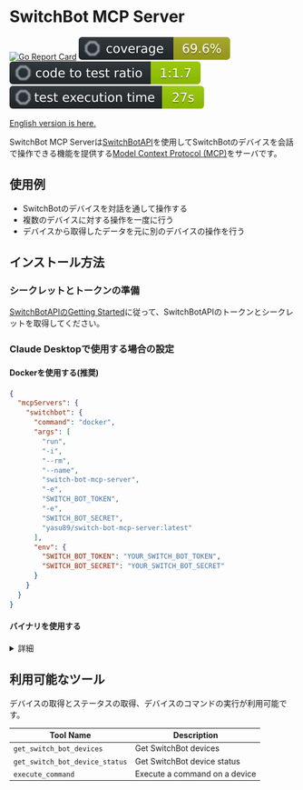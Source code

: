 # SwitchBot MCP Server

[![Go Report Card](https://goreportcard.com/badge/github.com/yasu89/switch-bot-mcp-server)](https://goreportcard.com/report/github.com/yasu89/switch-bot-mcp-server)
![Coverage](https://raw.githubusercontent.com/yasu89/octocovs/main/badges/yasu89/switch-bot-mcp-server/coverage.svg)
![Code to Test Ratio](https://raw.githubusercontent.com/yasu89/octocovs/main/badges/yasu89/switch-bot-mcp-server/ratio.svg)
![Test Execution Time](https://raw.githubusercontent.com/yasu89/octocovs/main/badges/yasu89/switch-bot-mcp-server/time.svg)

[English version is here.](README.md)

SwitchBot MCP Serverは[SwitchBotAPI](https://github.com/OpenWonderLabs/SwitchBotAPI)を使用してSwitchBotのデバイスを会話で操作できる機能を提供する[Model Context Protocol (MCP)](https://modelcontextprotocol.io/introduction)をサーバです。

## 使用例

- SwitchBotのデバイスを対話を通して操作する
- 複数のデバイスに対する操作を一度に行う
- デバイスから取得したデータを元に別のデバイスの操作を行う

## インストール方法

### シークレットとトークンの準備

[SwitchBotAPIのGetting Started](https://github.com/OpenWonderLabs/SwitchBotAPI?tab=readme-ov-file#getting-started)に従って、SwitchBotAPIのトークンとシークレットを取得してください。

### Claude Desktopで使用する場合の設定

#### Dockerを使用する(推奨)

```json
{
  "mcpServers": {
    "switchbot": {
      "command": "docker",
      "args": [
        "run",
        "-i",
        "--rm",
        "--name",
        "switch-bot-mcp-server",
        "-e",
        "SWITCH_BOT_TOKEN",
        "-e",
        "SWITCH_BOT_SECRET",
        "yasu89/switch-bot-mcp-server:latest"
      ],
      "env": {
        "SWITCH_BOT_TOKEN": "YOUR_SWITCH_BOT_TOKEN",
        "SWITCH_BOT_SECRET": "YOUR_SWITCH_BOT_SECRET"
      }
    }
  }
}
```

#### バイナリを使用する

<details>

<summary>詳細</summary>

[リリースページ](https://github.com/yasu89/switch-bot-mcp-server/releases)からダウンロードしてください。

```json
{
  "mcpServers": {
    "switchbot": {
      "command": "~/Downloads/switch-bot-mcp-server",
      "env": {
        "SWITCH_BOT_TOKEN": "YOUR_SWITCH_BOT_TOKEN",
        "SWITCH_BOT_SECRET": "YOUR_SWITCH_BOT_SECRET"
      }
    }
  }
}
```

</details>

## 利用可能なツール

デバイスの取得とステータスの取得、デバイスのコマンドの実行が利用可能です。

| Tool Name                      | Description                   |
|--------------------------------|-------------------------------|
| `get_switch_bot_devices`       | Get SwitchBot devices         |
| `get_switch_bot_device_status` | Get SwitchBot device status   |
| `execute_command`              | Execute a command on a device |
